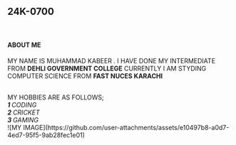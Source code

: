 <H2>24K-0700</H2>
<BR/>
<H4>ABOUT ME</H4>
    <P>MY NAME IS MUHAMMAD KABEER . I HAVE DONE MY INTERMEDIATE FROM <B>DEHLI GOVERNMENT COLLEGE</B> CURRENTLY
    I AM STYDING COMPUTER SCIENCE FROM <B>FAST NUCES KARACHI</B></P>
    <BR/> MY HOBBIES ARE AS FOLLOWS;
    <BR/><I><B>1 </B>CODING</I>
    <BR/><I><B>2 </B>CRICKET</I>
    <BR/><I><B>3 </B>GAMING</I>
    <BR/>
    ![MY IMAGE](https://github.com/user-attachments/assets/e10497b8-a0d7-4ed7-95f5-9ab28fec1e01)




    
